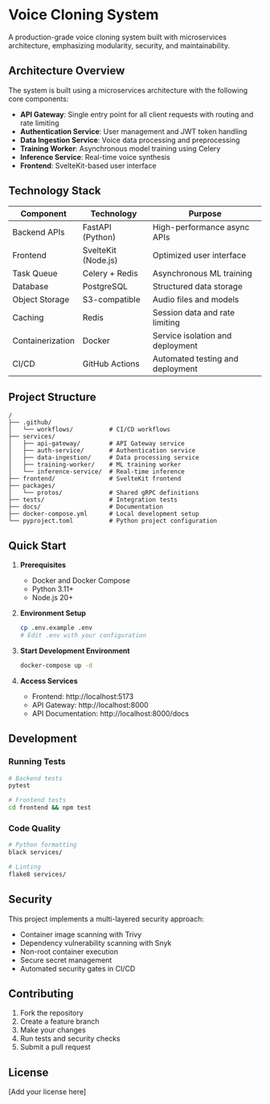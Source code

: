 # Voice Cloning System

A production-grade voice cloning system built with microservices architecture, emphasizing modularity, security, and maintainability.

## Architecture Overview

The system is built using a microservices architecture with the following core components:

- **API Gateway**: Single entry point for all client requests with routing and rate limiting
- **Authentication Service**: User management and JWT token handling
- **Data Ingestion Service**: Voice data processing and preprocessing
- **Training Worker**: Asynchronous model training using Celery
- **Inference Service**: Real-time voice synthesis
- **Frontend**: SvelteKit-based user interface

## Technology Stack

| Component | Technology | Purpose |
|-----------|------------|---------|
| Backend APIs | FastAPI (Python) | High-performance async APIs |
| Frontend | SvelteKit (Node.js) | Optimized user interface |
| Task Queue | Celery + Redis | Asynchronous ML training |
| Database | PostgreSQL | Structured data storage |
| Object Storage | S3-compatible | Audio files and models |
| Caching | Redis | Session data and rate limiting |
| Containerization | Docker | Service isolation and deployment |
| CI/CD | GitHub Actions | Automated testing and deployment |

## Project Structure

```
/
├── .github/
│   └── workflows/          # CI/CD workflows
├── services/
│   ├── api-gateway/        # API Gateway service
│   ├── auth-service/       # Authentication service
│   ├── data-ingestion/     # Data processing service
│   ├── training-worker/    # ML training worker
│   └── inference-service/  # Real-time inference
├── frontend/               # SvelteKit frontend
├── packages/
│   └── protos/             # Shared gRPC definitions
├── tests/                  # Integration tests
├── docs/                   # Documentation
├── docker-compose.yml      # Local development setup
└── pyproject.toml          # Python project configuration
```

## Quick Start

1. **Prerequisites**
   - Docker and Docker Compose
   - Python 3.11+
   - Node.js 20+

2. **Environment Setup**
   ```bash
   cp .env.example .env
   # Edit .env with your configuration
   ```

3. **Start Development Environment**
   ```bash
   docker-compose up -d
   ```

4. **Access Services**
   - Frontend: http://localhost:5173
   - API Gateway: http://localhost:8000
   - API Documentation: http://localhost:8000/docs

## Development

### Running Tests
```bash
# Backend tests
pytest

# Frontend tests
cd frontend && npm test
```

### Code Quality
```bash
# Python formatting
black services/

# Linting
flake8 services/
```

## Security

This project implements a multi-layered security approach:

- Container image scanning with Trivy
- Dependency vulnerability scanning with Snyk
- Non-root container execution
- Secure secret management
- Automated security gates in CI/CD

## Contributing

1. Fork the repository
2. Create a feature branch
3. Make your changes
4. Run tests and security checks
5. Submit a pull request

## License

[Add your license here]